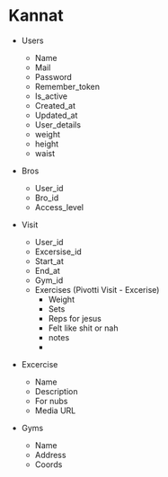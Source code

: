 # Kannat

* Users
    - Name
    - Mail
    - Password
    - Remember_token
    - Is_active
    - Created_at
    - Updated_at

    * User_details
    - weight
    - height
    - waist 

* Bros
    - User_id
    - Bro_id
    - Access_level
    
* Visit 
    - User_id
    - Excersise_id
    - Start_at
    - End_at
    - Gym_id
    
    * Exercises (Pivotti Visit - Excerise) 
        - Weight 
        - Sets 
        - Reps for jesus
        - Felt like shit or nah
        - notes 
        - 
    
* Excercise
    - Name
    - Description
    - For nubs
    - Media URL
    
* Gyms
    - Name
    - Address
    - Coords